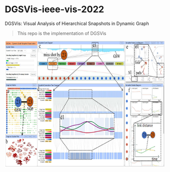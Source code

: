 # DGSVis-ieee-vis-2022
DGSVis: Visual Analysis of Hierarchical Snapshots in Dynamic Graph
> This repo is the implementation of DGSVis


<img src="https://github.com/BaofengChang/DGSVis/raw/main/Figs/teaser.jpg" height="400px" width="800px">

